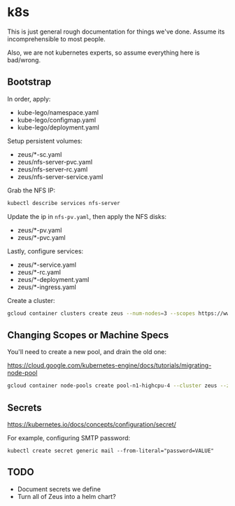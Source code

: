 # k8s

This is just general rough documentation for things we've done. Assume its incomprehensible to most people.

Also, we are not kubernetes experts, so assume everything here is bad/wrong.

## Bootstrap

In order, apply:

- kube-lego/namespace.yaml
- kube-lego/configmap.yaml
- kube-lego/deployment.yaml

Setup persistent volumes:

- zeus/\*-sc.yaml
- zeus/nfs-server-pvc.yaml
- zeus/nfs-server-rc.yaml
- zeus/nfs-server-service.yaml

Grab the NFS IP:

```bash
kubectl describe services nfs-server
```

Update the ip in `nfs-pv.yaml`, then apply the NFS disks:

- zeus/\*-pv.yaml
- zeus/\*-pvc.yaml

Lastly, configure services:

- zeus/\*-service.yaml
- zeus/\*-rc.yaml
- zeus/\*-deployment.yaml
- zeus/\*-ingress.yaml

Create a cluster:

```bash
gcloud container clusters create zeus --num-nodes=3 --scopes https://www.googleapis.com/auth/devstorage.read_write
```

## Changing Scopes or Machine Specs

You'll need to create a new pool, and drain the old one:

https://cloud.google.com/kubernetes-engine/docs/tutorials/migrating-node-pool

```bash
gcloud container node-pools create pool-n1-highcpu-4 --cluster zeus --zone us-central1-b --scopes https://www.googleapis.com/auth/devstorage.read_write --machine-type=n1-highcpu-4 --num-nodes=1 --enable-autoupgrade --enable-autoscaling --max-nodes=20 --min-nodes=1
```

## Secrets

https://kubernetes.io/docs/concepts/configuration/secret/

For example, configuring SMTP password:

```
kubectl create secret generic mail --from-literal="password=VALUE"
```

## TODO

- Document secrets we define
- Turn all of Zeus into a helm chart?
